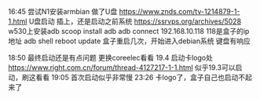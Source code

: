 16:45 尝试N1安装armbian
做了U盘 https://www.znds.com/tv-1214879-1-1.html
U盘启动
	插上，还是启动之前系统
	https://ssrvps.org/archives/5028
	w530上安装adb
		scoop install adb
	adb connect 192.168.10.118
		118是盒子的ip地址
	adb shell reboot update
	盒子重启几次，开始进入debian系统
	键盘有响应
	
	
18:50 最终启动还是有点问题
更换coreelec看看
19.4
启动卡logo处
https://www.right.com.cn/forum/thread-4127217-1-1.html
似乎19.3可以启动，刷这看看
19:05 首次启动似乎非常慢
23:26 卡logo了，盒子自己也启动不起来了
